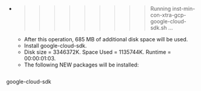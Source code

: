 * >>>>>>>>> Running inst-min-con-xtra-gcp-google-cloud-sdk.sh ...
  * After this operation, 685 MB of additional disk space will be used.
  * Install google-cloud-sdk.
  * Disk size = 3346372K. Space Used = 1135744K. Runtime = 00:00:01:03.
  * The following NEW packages will be installed:
  ```bash
google-cloud-sdk
  ```

